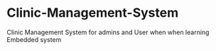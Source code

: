 # Clinic-Management-System
Clinic Management System for admins and User when when learning Embedded system 
